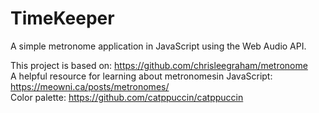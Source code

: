 # TimeKeeper
A simple metronome application in JavaScript using the Web Audio API.

This project is based on: https://github.com/chrisleegraham/metronome  
A helpful resource for learning about metronomesin JavaScript: https://meowni.ca/posts/metronomes/  
Color palette: https://github.com/catppuccin/catppuccin  
